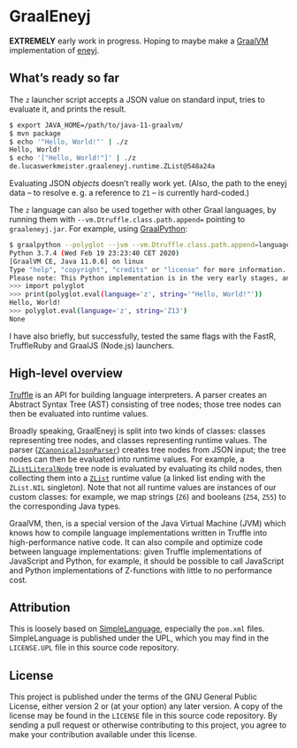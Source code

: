 # GraalEneyj

**EXTREMELY** early work in progress.
Hoping to maybe make a [GraalVM][] implementation of [eneyj][].

## What’s ready so far

The `z` launcher script accepts a JSON value on standard input,
tries to evaluate it, and prints the result.

```sh
$ export JAVA_HOME=/path/to/java-11-graalvm/
$ mvn package
$ echo '"Hello, World!"' | ./z
Hello, World!
$ echo '["Hello, World!"]' | ./z
de.lucaswerkmeister.graaleneyj.runtime.ZList@548a24a
```

Evaluating JSON *objects* doesn’t really work yet.
(Also, the path to the eneyj data – to resolve e. g. a reference to `Z1` – is currently hard-coded.)

The `z` language can also be used together with other Graal languages,
by running them with `--vm.Dtruffle.class.path.append=` pointing to `graaleneyj.jar`.
For example, using [GraalPython][]:

```sh
$ graalpython --polyglot --jvm --vm.Dtruffle.class.path.append=language/target/graaleneyj.jar
Python 3.7.4 (Wed Feb 19 23:23:40 CET 2020)
[GraalVM CE, Java 11.0.6] on linux
Type "help", "copyright", "credits" or "license" for more information.
Please note: This Python implementation is in the very early stages, and can run little more than basic benchmarks at this point.
>>> import polyglot
>>> print(polyglot.eval(language='z', string='"Hello, World!"'))
Hello, World!
>>> polyglot.eval(language='z', string='Z13')
None
```

I have also briefly, but successfully, tested the same flags with the FastR, TruffleRuby and GraalJS (Node.js) launchers.

## High-level overview

[Truffle][] is an API for building language interpreters.
A parser creates an Abstract Syntax Tree (AST) consisting of tree nodes;
those tree nodes can then be evaluated into runtime values.

Broadly speaking, GraalEneyj is split into two kinds of classes:
classes representing tree nodes, and classes representing runtime values.
The parser ([`ZCanonicalJsonParser`][]) creates tree nodes from JSON input;
the tree nodes can then be evaluated into runtime values.
For example, a [`ZListLiteralNode`][] tree node is evaluated by evaluating its child nodes,
then collecting them into a [`ZList`][] runtime value
(a linked list ending with the `ZList.NIL` singleton).
Note that not all runtime values are instances of our custom classes:
for example, we map strings (`Z6`) and booleans (`Z54`, `Z55`) to the corresponding Java types.

GraalVM, then, is a special version of the Java Virtual Machine (JVM)
which knows how to compile language implementations written in Truffle into high-performance native code.
It can also compile and optimize code between language implementations:
given Truffle implementations of JavaScript and Python, for example,
it should be possible to call JavaScript and Python implementations of Z-functions
with little to no performance cost.

## Attribution

This is loosely based on [SimpleLanguage][], especially the `pom.xml` files.
SimpleLanguage is published under the UPL, which you may find in the `LICENSE.UPL` file in this source code repository.

## License

This project is published under the terms of the GNU General Public License,
either version 2 or (at your option) any later version.
A copy of the license may be found in the `LICENSE` file in this source code repository.
By sending a pull request or otherwise contributing to this project,
you agree to make your contribution available under this license.

[GraalVM]: https://www.graalvm.org/
[Truffle]: https://github.com/oracle/graal/tree/master/truffle#readme
[GraalPython]: https://github.com/graalvm/graalpython#readme
[`ZCanonicalJsonParser`]: language/src/main/java/de/lucaswerkmeister/graaleneyj/parser/ZCanonicalJsonParser.java
[`ZListLiteralNode`]: language/src/main/java/de/lucaswerkmeister/graaleneyj/nodes/ZListLiteralNode.java
[`ZList`]: language/src/main/java/de/lucaswerkmeister/graaleneyj/runtime/ZList.java
[eneyj]: https://github.com/google/abstracttext/tree/master/eneyj#readme
[SimpleLanguage]: https://github.com/graalvm/simplelanguage#readme
